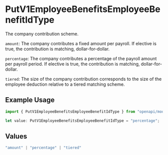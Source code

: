 # PutV1EmployeeBenefitsEmployeeBenefitIdType

The company contribution scheme.

`amount`: The company contributes a fixed amount per payroll. If elective is true, the contribution is matching, dollar-for-dollar.

`percentage`: The company contributes a percentage of the payroll amount per payroll period. If elective is true, the contribution is matching, dollar-for-dollar.

`tiered`: The size of the company contribution corresponds to the size of the employee deduction relative to a tiered matching scheme.

## Example Usage

```typescript
import { PutV1EmployeeBenefitsEmployeeBenefitIdType } from "openapi/models/operations";

let value: PutV1EmployeeBenefitsEmployeeBenefitIdType = "percentage";
```

## Values

```typescript
"amount" | "percentage" | "tiered"
```